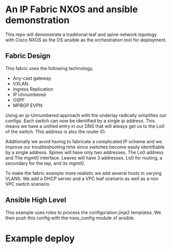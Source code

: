 # An IP Fabric NXOS and ansible demonstration

This repo will demonstrate a traditional leaf and spine network topology with
Cisco NXOS as the OS ansible as the orchestration tool for deployment.

## Fabric Design

This fabric uses the following technology.

* Any-cast gateway
* VXLAN
* Ingress Replication
* IP Unnumbered
* OSPF
* MPBGP EVPN

Using an ip-Unnumbered approach with the underlay radically simplifies our
configs. Each switch can now be identified by a single ip address. This means we
have a unified entry in our DNS that will always get us to the Lo0 of the
switch. This address is also the router ID.

Additionally we avoid having to fabricate a complicated IP scheme and we
improve our troubleshooting time since switches become easily identifiable by
a single address. Spines will have only two addresses. The Lo0 address and The
mgmt0 interface. Leaves will have 3 addresses. Lo0 for routing, a secondary for
the tep, and its mgmt0.

To make the fabric example more realistic we add several hosts in varying VLANS.
We add a DHCP server and a VPC leaf scenario as well as a non VPC switch
scenario.

## Ansible High Level

This example uses roles to process the configuration jinja2 templates. We then
push this config with the nxos_config module of ansible.

# Example deploy

